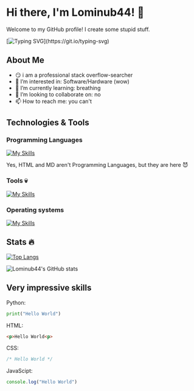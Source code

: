 # Hi there, I'm Lominub44! 👋

Welcome to my GitHub profile! I create some stupid stuff.

[![Typing SVG](https://readme-typing-svg.herokuapp.com?size=25&lines=Touch+some+grass.)](https://git.io/typing-svg)

## About Me

- 😏 i am a professional stack overflow-searcher
- 👀 I’m interested in: Software/Hardware (wow)
- 🌱 I’m currently learning: breathing
- 💞️ I’m looking to collaborate on: no
- 📫 How to reach me: you can't

## Technologies & Tools

### Programming Languages

[![My Skills](https://skillicons.dev/icons?i=py,html,css,js,md)](https://skillicons.dev)

Yes, HTML and MD aren't Programming Languages, but they are here 😈

### Tools 💀

[![My Skills](https://skillicons.dev/icons?i=github,bash,discord,vscode,sublime,stackoverflow,flask,obsidian)](https://skillicons.dev)

### Operating systems

[![My Skills](https://skillicons.dev/icons?i=windows,mint,ubuntu,apple)](https://skillicons.dev)

## Stats 🔥
[![Top Langs](https://github-readme-stats.vercel.app/api/top-langs/?username=Lominub44&layout=compact&theme=dark)](https://github.com/anuraghazra/github-readme-stats)

![Lominub44's GitHub stats](https://github-readme-stats.vercel.app/api?username=Lominub44&show_icons=true&theme=dark)

## Very impressive skills
Python:
```python
print("Hello World")
```

HTML:
```html
<p>Hello World<p>
```

CSS:
```css
/* Hello World */
```

JavaScipt:
```js
console.log("Hello World")
```



<!---
Lominub44/Lominub44 is a ✨ special ✨ repository because its `README.md` (this file) appears on your GitHub profile.
You can click the Preview link to take a look at your changes.
--->

